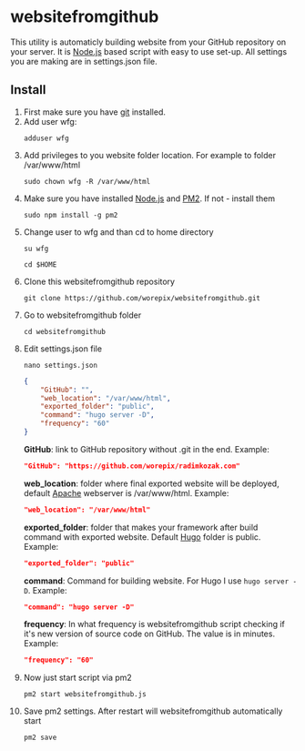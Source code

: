 # websitefromgithub
This utility is automaticly building website from your GitHub repository on your server. It is <a href="https://nodejs.org" target="_blank">Node.js</a> based script with easy to use set-up. All settings you are making are in settings.json file.

## Install
1. First make sure you have <a href="https://git-scm.com/" target="_blank">git</a> installed.
2. Add user wfg:
    ```
    adduser wfg
    ```
3. Add privileges to you website folder location. For example to folder /var/www/html
    ```
    sudo chown wfg -R /var/www/html
    ```
4. Make sure you have installed <a href="https://nodejs.org" target="_blank">Node.js</a> and <a href="http://pm2.keymetrics.io/" target="_blank">PM2</a>. If not - install them
    ```
    sudo npm install -g pm2
    ```
5. Change user to wfg and than cd to home directory
    ```
    su wfg
    ```
    ```
    cd $HOME
    ```
4. Clone this websitefromgithub repository
    ```
    git clone https://github.com/worepix/websitefromgithub.git
    ```
5. Go to websitefromgithub folder
    ```
    cd websitefromgithub
    ```
7. Edit settings.json file
    ```
    nano settings.json
    ```
    ```json
    {
        "GitHub": "",
        "web_location": "/var/www/html",
        "exported_folder": "public",
        "command": "hugo server -D",
        "frequency": "60"
    }
    ```
    **GitHub**: link to GitHub repository without .git in the end. Example:
    ```json
    "GitHub": "https://github.com/worepix/radimkozak.com"
    ```
    **web_location**: folder where final exported website will be deployed, default <a href="https://httpd.apache.org/" target="_blank">Apache</a> webserver is /var/www/html. Example:
    ```json
    "web_location": "/var/www/html"
    ```
    **exported_folder**: folder that makes your framework after build command with exported website. Default <a href="https://gohugo.io/" target="_blank">Hugo</a> folder is public. Example:
    ```json
    "exported_folder": "public"
    ```
    **command**: Command for building website. For Hugo I use `hugo server -D`. Example:
    ```json
    "command": "hugo server -D"
    ```
    **frequency**: In what frequency is websitefromgithub script checking if it's new version of source code on GitHub. The value is in minutes. Example:
    ```json
    "frequency": "60"
    ```
8. Now just start script via pm2
    ```
    pm2 start websitefromgithub.js
    ```
9. Save pm2 settings. After restart will websitefromgithub automatically start
    ```
    pm2 save
    ```